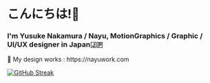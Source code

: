 <h1 align="left">こんにちは!👋</h1>
<h3 align="left">I'm Yusuke Nakamura / Nayu, MotionGraphics / Graphic / UI/UX designer in Japan🇯🇵</h3>
<p align="left">🎨 My design works : https://nayuwork.com</p>


[![GitHub Streak](https://streak-stats.demolab.com/?user=1nayu)](https://git.io/streak-stats)


<!--
**1nayu/1nayu** is a ✨ _special_ ✨ repository because its `README.md` (this file) appears on your GitHub profile.

Here are some ideas to get you started:

- 🔭 I’m currently working on ...
- 🌱 I’m currently learning ...
- 👯 I’m looking to collaborate on ...
- 🤔 I’m looking for help with ...
- 💬 Ask me about ...
- 📫 How to reach me: ...
- 😄 Pronouns: ...
- ⚡ Fun fact: ...
-->
